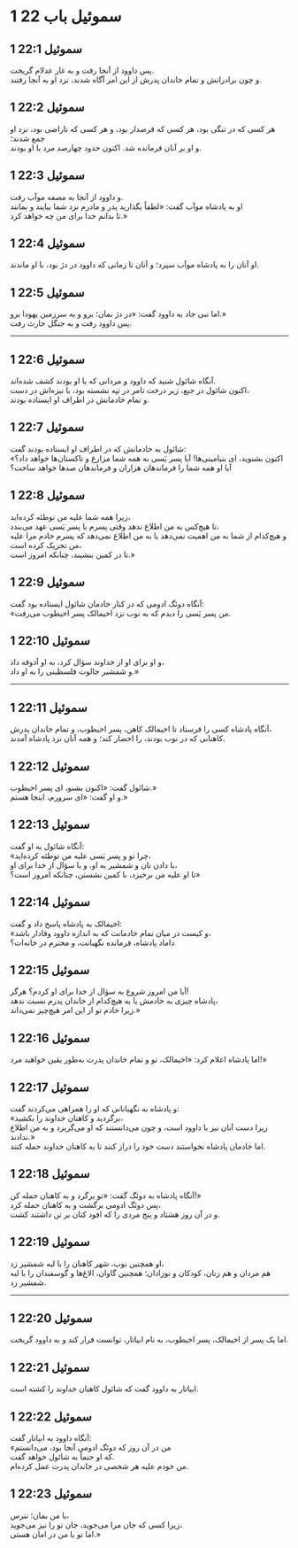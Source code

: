 # 1 سموئیل باب 22

## 1 سموئیل 22:1

پس داوود از آنجا رفت و به غار عدلام گریخت.  
و چون برادرانش و تمام خاندان پدرش از این امر آگاه شدند، نزد او به آنجا رفتند.

## 1 سموئیل 22:2

هر کسی که در تنگی بود، هر کسی که قرضدار بود، و هر کسی که ناراضی بود، نزد او جمع شدند؛  
و او بر آنان فرمانده شد. اکنون حدود چهارصد مرد با او بودند.

## 1 سموئیل 22:3

و داوود از آنجا به مصفه موآب رفت.  
او به پادشاه موآب گفت: «لطفاً بگذارید پدر و مادرم نزد شما بیایند و بمانند  
تا بدانم خدا برای من چه خواهد کرد.»

## 1 سموئیل 22:4

او آنان را به پادشاه موآب سپرد؛ و آنان تا زمانی که داوود در دژ بود، با او ماندند.

## 1 سموئیل 22:5

اما نبی جاد به داوود گفت: «در دژ نمان؛ برو و به سرزمین یهودا برو.»  
پس داوود رفت و به جنگل حارث رفت.

---

## 1 سموئیل 22:6

آنگاه شائول شنید که داوود و مردانی که با او بودند کشف شده‌اند.  
اکنون شائول در جبع، زیر درخت تامر در تپه نشسته بود، با نیزه‌اش در دست،  
و تمام خادمانش در اطراف او ایستاده بودند.

## 1 سموئیل 22:7

شائول به خادمانش که در اطراف او ایستاده بودند گفت:  
«اکنون بشنوید، ای بنیامینی‌ها! آیا پسر یَسی به همه شما مزارع و تاکستان‌ها خواهد داد؟  
آیا او همه شما را فرماندهان هزاران و فرماندهان صدها خواهد ساخت؟

## 1 سموئیل 22:8

زیرا همه شما علیه من توطئه کرده‌اید،  
تا هیچ‌کس به من اطلاع ندهد وقتی پسرم با پسر یَسی عهد می‌بندد،  
و هیچ‌کدام از شما به من اهمیت نمی‌دهد یا به من اطلاع نمی‌دهد که پسرم خادم مرا علیه من تحریک کرده است،  
تا در کمین بنشیند، چنانکه امروز است.»

## 1 سموئیل 22:9

آنگاه دوئگ ادومی که در کنار خادمان شائول ایستاده بود گفت:  
«من پسر یَسی را دیدم که به نوب نزد اخیمالک پسر اخیطوب می‌رفت.

## 1 سموئیل 22:10

و او برای او از خداوند سؤال کرد، به او آذوقه داد،  
و شمشیر جالوت فلسطینی را به او داد.»

---

## 1 سموئیل 22:11

آنگاه پادشاه کسی را فرستاد تا اخیمالک کاهن، پسر اخیطوب، و تمام خاندان پدرش،  
کاهنانی که در نوب بودند، را احضار کند؛ و همه آنان نزد پادشاه آمدند.

## 1 سموئیل 22:12

شائول گفت: «اکنون بشنو، ای پسر اخیطوب.»  
و او گفت: «ای سرورم، اینجا هستم.»

## 1 سموئیل 22:13

آنگاه شائول به او گفت:  
«چرا تو و پسر یَسی علیه من توطئه کرده‌اید،  
با دادن نان و شمشیر به او، و با سؤال از خدا برای او،  
تا او علیه من برخیزد، با کمین نشستن، چنانکه امروز است؟»

## 1 سموئیل 22:14

اخیمالک به پادشاه پاسخ داد و گفت:  
«و کیست در میان تمام خادمانت که به اندازه داوود وفادار باشد،  
داماد پادشاه، فرمانده نگهبانت، و محترم در خانه‌ات؟

## 1 سموئیل 22:15

آیا من امروز شروع به سؤال از خدا برای او کردم؟ هرگز!  
پادشاه چیزی به خادمش یا به هیچ‌کدام از خاندان پدرم نسبت ندهد،  
زیرا خادم تو از این امر هیچ‌چیز نمی‌داند.»

## 1 سموئیل 22:16

اما پادشاه اعلام کرد: «اخیمالک، تو و تمام خاندان پدرت به‌طور یقین خواهید مرد!»

## 1 سموئیل 22:17

و پادشاه به نگهبانانی که او را همراهی می‌کردند گفت:  
«برگردید و کاهنان خداوند را بکشید،  
زیرا دست آنان نیز با داوود است، و چون می‌دانستند که او می‌گریزد و به من اطلاع ندادند.»  
اما خادمان پادشاه نخواستند دست خود را دراز کنند تا به کاهنان خداوند حمله کنند.

## 1 سموئیل 22:18

آنگاه پادشاه به دوئگ گفت: «تو برگرد و به کاهنان حمله کن!»  
پس دوئگ ادومی برگشت و به کاهنان حمله کرد،  
و در آن روز هشتاد و پنج مردی را که افود کتان بر تن داشتند کشت.

## 1 سموئیل 22:19

او همچنین نوب، شهر کاهنان را با لبه شمشیر زد،  
هم مردان و هم زنان، کودکان و نوزادان؛ همچنین گاوان، الاغ‌ها و گوسفندان را با لبه شمشیر زد.

---

## 1 سموئیل 22:20

اما یک پسر از اخیمالک، پسر اخیطوب، به نام ابیاتار، توانست فرار کند و به داوود گریخت.

## 1 سموئیل 22:21

ابیاتار به داوود گفت که شائول کاهنان خداوند را کشته است.

## 1 سموئیل 22:22

آنگاه داوود به ابیاتار گفت:  
«من در آن روز که دوئگ ادومی آنجا بود، می‌دانستم  
که او حتماً به شائول خواهد گفت.  
من خودم علیه هر شخصی در خاندان پدرت عمل کرده‌ام.

## 1 سموئیل 22:23

با من بمان؛ نترس،  
زیرا کسی که جان مرا می‌جوید، جان تو را نیز می‌جوید،  
اما تو با من در امان هستی.»
